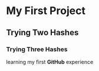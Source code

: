 # My First Project
## Trying Two Hashes
### Trying Three Hashes
learning my first **GitHub** experience
